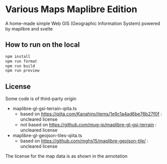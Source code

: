 # Various Maps Maplibre Edition

A home-made simple Web GIS (Geographic Information System) powered by maplibre and svelte

## How to run on the local

```bash
npm install
npm run format
npm run build
npm run preview
```

## License

Some code is of third-party origin

* maplibre-gl-gsi-terrain-qiita.ts
  * based on https://qiita.com/Kanahiro/items/1e9c1a4ad6be76b27f0f : uncleared license
  * not based on https://github.com/mug-jp/maplibre-gl-gsi-terrain : uncleared license
* maplibre-gl-geojson-tiles-qiita.ts
  * based on https://github.com/mghs15/maplibre-geojson-tile/ : uncleared license

The license for the map data is as shown in the annotation

